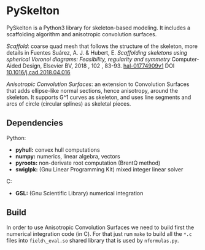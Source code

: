 # PySkelton

PySkelton is a Python3 library for skeleton-based modeling. It includes a scaffolding algorithm and anisotropic convolution surfaces.

*Scaffold*: coarse quad mesh that follows the structure of the skeleton, more details in 
Fuentes Suárez, A. J. & Hubert, E. _Scaffolding skeletons using spherical Voronoi diagrams: Feasibility, regularity and symmetry_ Computer-Aided Design, Elsevier BV, 2018 , 102 , 83-93. [hal-01774909v1](https://hal.inria.fr/hal-01774909v1) DOI [10.1016/j.cad.2018.04.016](https://doi.org/10.1016/j.cad.2018.04.016)

*Anisotropic Convolution Surfaces*: an extension to Convolution Surfaces that adds ellipse-like normal sections, hence anisotropy, around the skeleton. It supports G^1 curves as skeleton, and uses line segments and arcs of circle (circular splines) as skeletal pieces.

## Dependencies

Python:
 * **pyhull:** convex hull computations
 * **numpy:** numerics, linear algebra, vectors
 * **pyroots:** non-derivate root computation (BrentQ method)
 * **swiglpk:** (Gnu Linear Programming Kit) mixed integer linear solver

C:
 * **GSL:** (Gnu Scientific Library) numerical integration

## Build

In order to use Anisotropic Convolution Surfaces we need to build first the numerical integration code (in C). For that just run `make` to build all the `*.c` files into `field\_eval.so` shared library that is used by `nformulas.py`.


